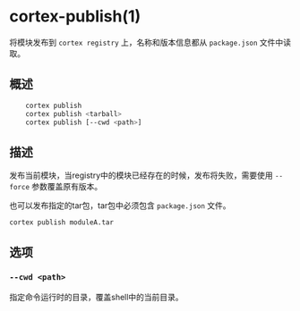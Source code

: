 # cortex-publish(1)

将模块发布到 `cortex registry` 上，名称和版本信息都从 `package.json` 文件中读取。

## 概述

``` bash
    cortex publish
    cortex publish <tarball>
    cortex publish [--cwd <path>]
```

## 描述

发布当前模块，当registry中的模块已经存在的时候，发布将失败，需要使用 `--force` 参数覆盖原有版本。

也可以发布指定的tar包，tar包中必须包含 `package.json` 文件。

``` bash
cortex publish moduleA.tar
```

## 选项

### `--cwd <path>`

指定命令运行时的目录，覆盖shell中的当前目录。

